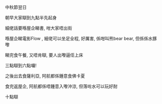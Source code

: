 中秋節翌日

朝早大家瞓到九點半先起身

細佬話要喺屋企睇書, 咁大家唔出街

喺屋企睇電影Flow , 細佬可以坐足全程, 好厲害, 係咁叫熊bear bear, 但係係水豚嚟

睇完食午餐, 又唔肯瞓, 要人出嚟逼佢上床

三點瞓到六點囉!

之後出去食薩利亞, 阿航都係鍾意食佛卡夏

食完返屋企, 阿航都係唔鍾意入嚟沖涼, 但落咗水可以玩好耐

十點瞓
